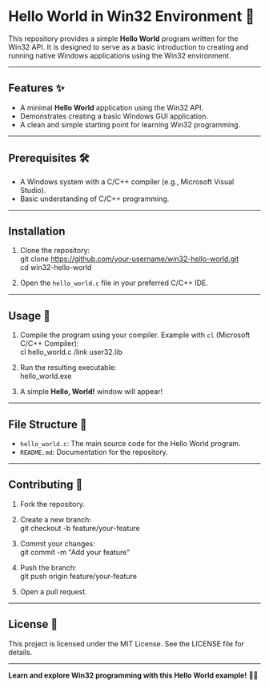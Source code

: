 # Hello World in Win32 Environment 🎉  

This repository provides a simple **Hello World** program written for the Win32 API. It is designed to serve as a basic introduction to creating and running native Windows applications using the Win32 environment.

---

## Features ✨  

- A minimal **Hello World** application using the Win32 API.  
- Demonstrates creating a basic Windows GUI application.  
- A clean and simple starting point for learning Win32 programming.  

---

## Prerequisites 🛠️  

- A Windows system with a C/C++ compiler (e.g., Microsoft Visual Studio).  
- Basic understanding of C/C++ programming.  

---

## Installation  

1. Clone the repository:  
git clone https://github.com/your-username/win32-hello-world.git  
cd win32-hello-world  

2. Open the `hello_world.c` file in your preferred C/C++ IDE.  

---

## Usage 🔧  

1. Compile the program using your compiler. Example with `cl` (Microsoft C/C++ Compiler):  
cl hello_world.c /link user32.lib  

2. Run the resulting executable:  
hello_world.exe  

3. A simple **Hello, World!** window will appear!  

---

## File Structure 📂  

- `hello_world.c`: The main source code for the Hello World program.  
- `README.md`: Documentation for the repository.  

---

## Contributing 🤝  

1. Fork the repository.  
2. Create a new branch:  
git checkout -b feature/your-feature  

3. Commit your changes:  
git commit -m "Add your feature"  

4. Push the branch:  
git push origin feature/your-feature  

5. Open a pull request.  

---

## License 📝  

This project is licensed under the MIT License. See the LICENSE file for details.

---

**Learn and explore Win32 programming with this Hello World example!** 🎉✨  
